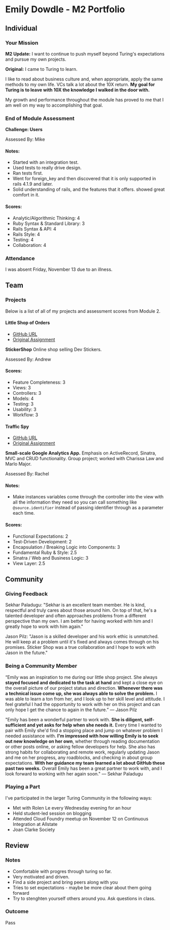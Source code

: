# Emily Dowdle - M2 Portfolio

## Individual

### Your Mission

**M2 Update:** I want to continue to push myself beyond Turing's expectations and pursue my own projects.

**Original:** I came to Turing to learn.

I like to read about business culture and, when appropriate, apply the same methods to my own life. VCs talk a lot about the 10X return. **My goal for Turing is to leave with 10X the knowledge I walked in the door with.**

My growth and performance throughout the module has proved to me that I am well on my way to accomplishing that goal.

### End of Module Assessment

**Challenge: Users**

Assessed By: Mike

#### Notes:

* Started with an integration test.
* Used tests to really drive design.
* Ran tests first.
* Went for foreign_key and then discovered that it is only supported in rails 4.1.9 and later.
* Solid understanding of rails, and the features that it offers. showed great comfort in it.

#### Scores:

* Analytic/Algorithmic Thinking: 4
* Ruby Syntax & Standard Library: 3
* Rails Syntax & API: 4
* Rails Style: 4
* Testing: 4​
* Collaboration: 4



### Attendance

I was absent Friday, November 13 due to an illness.

## Team

### Projects

Below is a list of all of my projects and assessment scores from Module 2.

#### Little Shop of Orders

* [GitHub URL](https://github.com/jasonpilz/sticker_shop)
* [Original Assignment](https://github.com/turingschool/curriculum/blob/master/source/projects/little_shop.markdown)

**StickerShop** Online shop selling Dev Stickers.

Assessed By: Andrew

#### Scores:

* Feature Completeness: 3
* Views: 3
* Controllers: 3
* Models: 4
* Testing: 3
* Usability: 3
* Workflow: 3


#### Traffic Spy

* [GitHub URL](https://github.com/emilydowdle/traffic-spy)
* [Original Assignment](https://github.com/turingschool/curriculum/blob/master/source/projects/traffic_spy.markdown)

**Small-scale Google Analytics App.** Emphasis on ActiveRecord, Sinatra, MVC and CRUD functionality. Group project; worked with Charissa Law and Marlo Major.

Assessed By: Rachel

#### Notes:

* Make instances variables come through the controller into the view with all the information they need so you can call something like `@source.identifier` instead of passing identifier through as a parameter each time.

#### Scores:

* Functional Expectations: 2
* Test-Driven Development: 2
* Encapsulation / Breaking Logic into Components: 3
* Fundamental Ruby & Style: 2.5
* Sinatra / Web and Business Logic: 3
* View Layer: 2.5



## Community

### Giving Feedback

Sekhar Paladugu: "Sekhar is an excellent team member. He is kind, respectful and truly cares about those around him. On top of that, he's a talented developer and often approaches problems from a different perspective than my own. I am better for having worked with him and I greatly hope to work with him again."

Jason Pilz: "Jason is a skilled developer and his work ethic is unmatched. He will keep at a problem until it's fixed and always comes through on his promises. Sticker Shop was a true collaboration and I hope to work with Jason in the future."

### Being a Community Member

“Emily was an inspiration to me during our little shop project. She always **stayed focused and dedicated to the task at hand** and kept a close eye on the overall picture of our project status and direction. **Whenever there was a technical issue come up, she was always able to solve the problem.** I was able to learn a ton from her, and I look up to her skill level and attitude. I feel grateful I had the opportunity to work with her on this project and can only hope I get the chance to again in the future.” — Jason Pilz

"Emily has been a wonderful partner to work with. **She is diligent, self-sufficient and yet asks for help when she needs it.** Every time I wanted to pair with Emily she'd find a stopping place and jump on whatever problem I needed assistance with. **I'm impressed with how willing Emily is to seek out new knowledge on her own**, whether through reading documentation or other posts online, or asking fellow developers for help. She also has strong habits for collaborating and remote work, regularly updating Jason and me on her progress, any roadblocks, and checking in about group expectations. **With her guidance my team learned a lot about GitHub these past two weeks.** Overall Emily has been a great partner to work with, and I look forward to working with her again soon." — Sekhar Paladugu

### Playing a Part

I've participated in the larger Turing Community in the following ways:

* Met with Rolen Le every Wednesday evening for an hour
* Held student-led session on blogging
* Attended Cloud Foundry meetup on November 12 on Continuous Integration at Allstate
* Joan Clarke Society



## Review

### Notes

* Comfortable with progres through turing so far. 
* Very motivated and driven. 
* Find a side project and bring peers along with you
* Tries to set expectations - maybe be more clear about them going forward
* Try to stenghten yourself others around you. Ask questions in class. 

### Outcome

Pass
